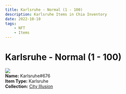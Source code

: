 ```yaml
---
title: Karlsruhe - Normal (1 - 100)
description: Karlsruhe Items in Chia Inventory
date: 2022-10-10
tags:
    - NFT
    - Items
---
```


# Karlsruhe - Normal (1 - 100)
<div class="item_thumbnail">
<img loading="lazy" src="https://of4z26dgcvhhtfeirrcwhliqo3pjhezcpfrjdrdtsupicq5yty.arweave.net/-cXmdeGYVTnmUiIxFY60Qdt6TkyJ5YpHEc5UegUO4ns"><br/>
<div><strong>Name:</strong> Karlsruhe#676</div>
<div><strong>Item Type:</strong> Karlsruhe</div>
<div><strong>Collection:</strong> <a href="https://www.spacescan.io/xch/nft/collection/col1lend2dcn558km4wcwta4xnkfv3xpcmlp9kyt0m909emvfxechlyqdl5ndg">City Illusion</a></div>
</div>


